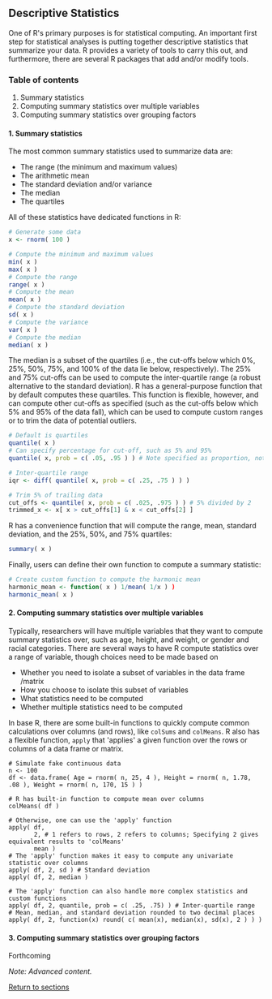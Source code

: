 ## Descriptive Statistics

One of R's primary purposes is for statistical computing. An important first step for statistical analyses is putting together descriptive statistics that summarize your data. R provides a variety of tools to carry this out, and furthermore, there are several R packages that add and/or modify tools.

### Table of contents
1. Summary statistics
2. Computing summary statistics over multiple variables
3. Computing summary statistics over grouping factors

#### 1. Summary statistics

The most common summary statistics used to summarize data are:

* The range (the minimum and maximum values)
* The arithmetic mean
* The standard deviation and/or variance
* The median
* The quartiles

All of these statistics have dedicated functions in R:
```R
# Generate some data
x <- rnorm( 100 )

# Compute the minimum and maximum values
min( x )
max( x )
# Compute the range
range( x )
# Compute the mean
mean( x )
# Compute the standard deviation
sd( x )
# Compute the variance
var( x )
# Compute the median
median( x )
```

The median is a subset of the quartiles (i.e., the cut-offs below which 0%, 25%, 50%, 75%, and 100% of the data lie below, respectively). The 25% and 75% cut-offs can be used to compute the inter-quartile range (a robust alternative to the standard deviation). R has a general-purpose function that by default computes these quartiles. This function is flexible, however, and can compute other cut-offs as specified (such as the cut-offs below which 5% and 95% of the data fall), which can be used to compute custom ranges or to trim the data of potential outliers.

```R
# Default is quartiles
quantile( x )
# Can specify percentage for cut-off, such as 5% and 95%
quantile( x, prob = c( .05, .95 ) ) # Note specified as proportion, not percentage

# Inter-quartile range
iqr <- diff( quantile( x, prob = c( .25, .75 ) ) )

# Trim 5% of trailing data
cut_offs <- quantile( x, prob = c( .025, .975 ) ) # 5% divided by 2
trimmed_x <- x[ x > cut_offs[1] & x < cut_offs[2] ]
```

R has a convenience function that will compute the range, mean, standard deviation, and the 25%, 50%, and 75% quartiles:
```R
summary( x )
```

Finally, users can define their own function to compute a summary statistic:
```R
# Create custom function to compute the harmonic mean
harmonic_mean <- function( x ) 1/mean( 1/x ) )
harmonic_mean( x )
```

#### 2. Computing summary statistics over multiple variables

Typically, researchers will have multiple variables that they want to compute summary statistics over, such as age, height, and weight, or gender and racial categories. There are several ways to have R compute statistics over a range of variable, though choices need to be made based on

* Whether you need to isolate a subset of variables in the data frame /matrix
* How you choose to isolate this subset of variables
* What statistics need to be computed
* Whether multiple statistics need to be computed

In base R, there are some built-in functions to quickly compute common calculations over columns (and rows), like `colSums` and `colMeans`. R also has a flexible function, `apply` that 'applies' a given function over the rows or columns of a data frame or matrix.

```
# Simulate fake continuous data
n <- 100
df <- data.frame( Age = rnorm( n, 25, 4 ), Height = rnorm( n, 1.78, .08 ), Weight = rnorm( n, 170, 15 ) )

# R has built-in function to compute mean over columns
colMeans( df )

# Otherwise, one can use the 'apply' function
apply( df, 
       2, # 1 refers to rows, 2 refers to columns; Specifying 2 gives equivalent results to 'colMeans'
       mean )
# The 'apply' function makes it easy to compute any univariate statistic over columns
apply( df, 2, sd ) # Standard deviation
apply( df, 2, median )

# The 'apply' function can also handle more complex statistics and custom functions
apply( df, 2, quantile, prob = c( .25, .75) ) # Inter-quartile range
# Mean, median, and standard deviation rounded to two decimal places
apply( df, 2, function(x) round( c( mean(x), median(x), sd(x), 2 ) ) )
```

#### 3. Computing summary statistics over grouping factors

Forthcoming

*Note: Advanced content.*

[Return to sections](C00_P002_Chapters.md)

